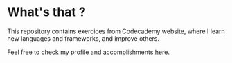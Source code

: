 # What's that ?

This repository contains exercices from Codecademy website, where I learn new languages and frameworks, and improve others.

Feel free to check my profile and accomplishments <a href="https://www.codecademy.com/Fradifradou">here</a>.
